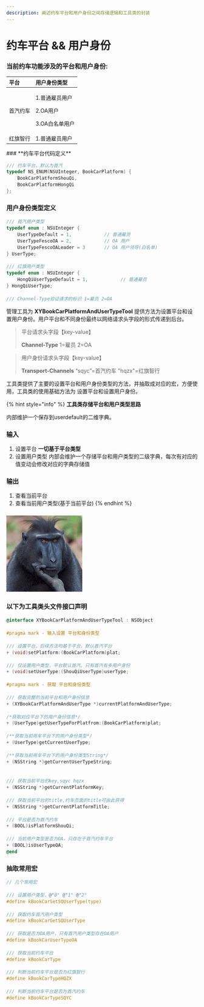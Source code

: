```yaml
---
description: 阐述约车平台和用户身份之间存储逻辑和工具类的封装
---
```


# 约车平台 && 用户身份

### 当前约车功能涉及的平台和用户身份:

<table>
  <thead>
    <tr>
      <th style="text-align:left">&#x5E73;&#x53F0;</th>
      <th style="text-align:left">&#x7528;&#x6237;&#x8EAB;&#x4EFD;&#x7C7B;&#x578B;</th>
    </tr>
  </thead>
  <tbody>
    <tr>
      <td style="text-align:left">&#x9996;&#x6C7D;&#x7EA6;&#x8F66;</td>
      <td style="text-align:left">
        <p>1.&#x666E;&#x901A;&#x96C7;&#x5458;&#x7528;&#x6237;</p>
        <p>2.OA&#x7528;&#x6237;</p>
        <p>3.OA&#x767D;&#x540D;&#x5355;&#x7528;&#x6237;</p>
      </td>
    </tr>
    <tr>
      <td style="text-align:left">&#x7EA2;&#x65D7;&#x667A;&#x884C;</td>
      <td style="text-align:left">1.&#x666E;&#x901A;&#x96C7;&#x5458;&#x7528;&#x6237;</td>
    </tr>
  </tbody>
</table>### **约车平台代码定义**

```objectivec
/// 约车平台，默认为首汽
typedef NS_ENUM(NSUInteger, BookCarPlatform) {
    BookCarPlatformShouQi,
    BookCarPlatformHongQi
};
```

### **用户身份类型定义**

```objectivec
/// 首汽用户类型
typedef enum : NSUInteger {
    UserTypeDefault = 1,            // 普通雇员
    UserTypeFescoOA = 2,            // OA 用户
    UserTypeFescoOALeader = 3       // OA 用户领导(白名单)
} UserType;

/// 红旗用户类型
typedef enum : NSUInteger {
    HongQiUserTypeDefault = 1,            // 普通雇员
} HongQiUserType;

/// Channel-Type验证请求的标识 1=雇员 2=OA
```

管理工具为  **XYBookCarPlatformAndUserTypeTool** 提供方法为设置平台和设置用户身份。用户平台和不同身份最终以网络请求头字段的形式传递到后台。

> 平台请求头字段【key-value】
>
> **Channel-Type**    1=雇员 2=OA

> 用户身份请求头字段【key-value】
>
> **Transport-Channels**    “sqyc”=首汽约车 "hqzx"=红旗智行

工具类提供了主要的设置平台和用户身份类型的方法，并抽取成对应的宏，方便使用，工具类的使用基础方法为 设置平台和设置用户身份。

{% hint style="info" %}
**工具类存储平台和用户类型思路**

内部维护一个保存到userdefault的二维字典。



### **输入**

1. 设置平台  **一切基于平台类型**
2. 设置用户类型 内部会维护一个存储平台和用户类型的二级字典，每次有对应的值变动会修改对应的字典存储值



### **输出**

1. 查看当前平台
2. 查看当前用户类型\(基于当前平台\)
{% endhint %}

### 





![&#x54C8;&#x54C8;&#x54C8;](../.gitbook/assets/logo.png)

### 以下为工具类头文件接口声明

```objectivec
@interface XYBookCarPlatformAndUserTypeTool : NSObject

#pragma mark - 输入设置 平台和身份类型

/// 设置平台。后续方法均基于平台，默认首汽平台
+ (void)setPlatform:(BookCarPlatform)plat;

/// 仅设置用户类型，平台默认首汽。只有首汽有多用户身份
+ (void)setUserType:(ShouQiUserType)userType;

#pragma mark - 获取 平台和身份类型

/// 获取完整的当前平台和用户身份信息
+ (XYBookCarPlatformAndUserType *)currentPlatformAndUserType;

/*获取对应平台下的用户身份信息*/
+ (UserType)getUserTypeForPlatfrom:(BookCarPlatform)plat;

/**获取当前用车平台下的用户身份类型*/
+ (UserType)getCurrentUserType;

/**获取当前用车平台下的用户身份类型String*/
+ (NSString *)getCurrentUserTypeString;


/// 获取当前平台的key,sqyc hqzx
+ (NSString *)getCurrentPlatformKey;

/// 获取当前平台的title,约车页面的title可由此获得
+ (NSString *)getCurrentPlatformTitle;

/// 平台是否为首汽约车
+ (BOOL)isPlatformShouQi;

/// 当前用户类型是否为OA，只存在于首汽约车平台
+ (BOOL)isUserTypeOA;
@end
```

### 抽取常用宏

```objectivec
// 几个常用宏

/// 设置用户类型，@"0" @"1" @"2"
#define kBookCarSetSQUserType(type) 

/// 获取约车首汽用户类型
#define kBookCarGetSQUserType 

/// 获取是否为OA用户，只有首汽用户类型存在OA用户
#define kBookCarUserTypeOA 

/// 获取当前约车平台
#define kBookCarType 

/// 判断当前约车平台是否为红旗智行
#define kBookCarTypeHQZX 

/// 判断当前约车平台是否为首汽约车
#define kBookCarTypeSQYC 
```

